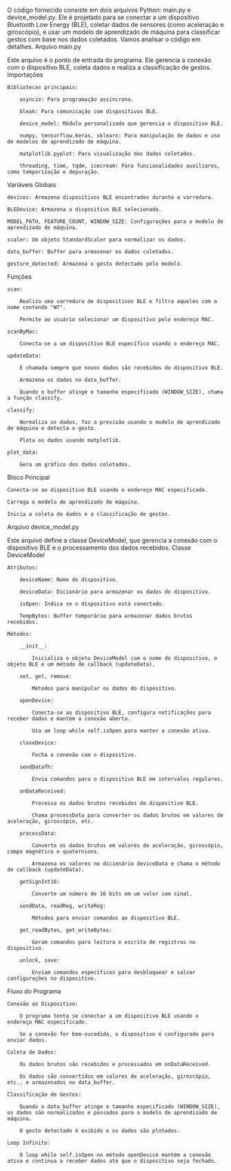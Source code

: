 O código fornecido consiste em dois arquivos Python: main.py e device_model.py. Ele é projetado para se conectar a um dispositivo Bluetooth Low Energy (BLE), coletar dados de sensores (como aceleração e giroscópio), e usar um modelo de aprendizado de máquina para classificar gestos com base nos dados coletados. Vamos analisar o código em detalhes.
Arquivo main.py

Este arquivo é o ponto de entrada do programa. Ele gerencia a conexão com o dispositivo BLE, coleta dados e realiza a classificação de gestos.
Importações

    Bibliotecas principais:

        asyncio: Para programação assíncrona.

        bleak: Para comunicação com dispositivos BLE.

        device_model: Módulo personalizado que gerencia o dispositivo BLE.

        numpy, tensorflow.keras, sklearn: Para manipulação de dados e uso de modelos de aprendizado de máquina.

        matplotlib.pyplot: Para visualização dos dados coletados.

        threading, time, tqdm, icecream: Para funcionalidades auxiliares, como temporização e depuração.

Variáveis Globais

    devices: Armazena dispositivos BLE encontrados durante a varredura.

    BLEDevice: Armazena o dispositivo BLE selecionado.

    MODEL_PATH, FEATURE_COUNT, WINDOW_SIZE: Configurações para o modelo de aprendizado de máquina.

    scaler: Um objeto StandardScaler para normalizar os dados.

    data_buffer: Buffer para armazenar os dados coletados.

    gesture_detected: Armazena o gesto detectado pelo modelo.

Funções

    scan:

        Realiza uma varredura de dispositivos BLE e filtra aqueles com o nome contendo "WT".

        Permite ao usuário selecionar um dispositivo pelo endereço MAC.

    scanByMac:

        Conecta-se a um dispositivo BLE específico usando o endereço MAC.

    updateData:

        É chamada sempre que novos dados são recebidos do dispositivo BLE.

        Armazena os dados no data_buffer.

        Quando o buffer atinge o tamanho especificado (WINDOW_SIZE), chama a função classify.

    classify:

        Normaliza os dados, faz a previsão usando o modelo de aprendizado de máquina e detecta o gesto.

        Plota os dados usando matplotlib.

    plot_data:

        Gera um gráfico dos dados coletados.

Bloco Principal

    Conecta-se ao dispositivo BLE usando o endereço MAC especificado.

    Carrega o modelo de aprendizado de máquina.

    Inicia a coleta de dados e a classificação de gestos.

Arquivo device_model.py

Este arquivo define a classe DeviceModel, que gerencia a conexão com o dispositivo BLE e o processamento dos dados recebidos.
Classe DeviceModel

    Atributos:

        deviceName: Nome do dispositivo.

        deviceData: Dicionário para armazenar os dados do dispositivo.

        isOpen: Indica se o dispositivo está conectado.

        TempBytes: Buffer temporário para armazenar dados brutos recebidos.

    Métodos:

        __init__:

            Inicializa o objeto DeviceModel com o nome do dispositivo, o objeto BLE e um método de callback (updateData).

        set, get, remove:

            Métodos para manipular os dados do dispositivo.

        openDevice:

            Conecta-se ao dispositivo BLE, configura notificações para receber dados e mantém a conexão aberta.

            Usa um loop while self.isOpen para manter a conexão ativa.

        closeDevice:

            Fecha a conexão com o dispositivo.

        sendDataTh:

            Envia comandos para o dispositivo BLE em intervalos regulares.

        onDataReceived:

            Processa os dados brutos recebidos do dispositivo BLE.

            Chama processData para converter os dados brutos em valores de aceleração, giroscópio, etc.

        processData:

            Converte os dados brutos em valores de aceleração, giroscópio, campo magnético e quaternions.

            Armazena os valores no dicionário deviceData e chama o método de callback (updateData).

        getSignInt16:

            Converte um número de 16 bits em um valor com sinal.

        sendData, readReg, writeReg:

            Métodos para enviar comandos ao dispositivo BLE.

        get_readBytes, get_writeBytes:

            Geram comandos para leitura e escrita de registros no dispositivo.

        unlock, save:

            Enviam comandos específicos para desbloquear e salvar configurações no dispositivo.

Fluxo do Programa

    Conexão ao Dispositivo:

        O programa tenta se conectar a um dispositivo BLE usando o endereço MAC especificado.

        Se a conexão for bem-sucedida, o dispositivo é configurado para enviar dados.

    Coleta de Dados:

        Os dados brutos são recebidos e processados em onDataReceived.

        Os dados são convertidos em valores de aceleração, giroscópio, etc., e armazenados no data_buffer.

    Classificação de Gestos:

        Quando o data_buffer atinge o tamanho especificado (WINDOW_SIZE), os dados são normalizados e passados para o modelo de aprendizado de máquina.

        O gesto detectado é exibido e os dados são plotados.

    Loop Infinito:

        O loop while self.isOpen no método openDevice mantém a conexão ativa e continua a receber dados até que o dispositivo seja fechado.